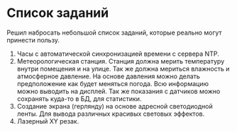 # Список заданий

Решил набросать небольшой список заданий, которые реально могут принести пользу.

01. Часы с автоматической синхронизацией времени с сервера NTP.
01. Метеорологическая станция. Станция должна мерить температуру внутри помещения и на улице. Так же должна мериться влажность и атмосферное давление. На основе давления можно делать предположение как будет меняться погода. Всю информацию можно выводить на дисплей. Так же показания с датчиков можно сохранять куда-то в БД, для статистики.
01. Создание экрана (герлянду) на основе адресной светодиодной ленты. Для вывода различных красивых световых эффектов.
01. Лазерный XY резак.
